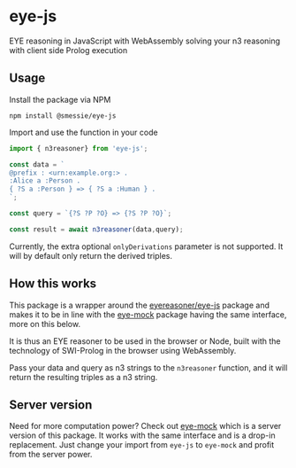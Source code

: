 # eye-js
EYE reasoning in JavaScript with WebAssembly solving your n3 reasoning with client side Prolog execution

## Usage

Install the package via NPM
```
npm install @smessie/eye-js
```

Import and use the function in your code
```javascript
import { n3reasoner} from 'eye-js';

const data = `
@prefix : <urn:example.org:> .
:Alice a :Person .
{ ?S a :Person } => { ?S a :Human } .
`;

const query = `{?S ?P ?O} => {?S ?P ?O}`;

const result = await n3reasoner(data,query);
```

Currently, the extra optional `onlyDerivations` parameter is not supported. It will by default only return the derived triples.

## How this works

This package is a wrapper around the [eyereasoner/eye-js](https://github.com/eyereasoner/eye-js) package and makes it to be in line with the [eye-mock](https://github.com/smessie/eye-mock) package having the same interface, more on this below.

It is thus an EYE reasoner to be used in the browser or Node, built with the technology of SWI-Prolog in the browser using WebAssembly.

Pass your data and query as n3 strings to the `n3reasoner` function, and it will return the resulting triples as a n3 string.

## Server version

Need for more computation power? Check out [eye-mock](https://github.com/smessie/eye-mock) which is a server version of this package. It works with the same interface and is a drop-in replacement. Just change your import from `eye-js` to `eye-mock` and profit from the server power.
